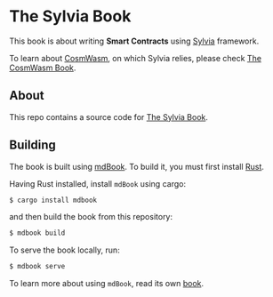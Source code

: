 # The Sylvia Book

This book is about writing **Smart Contracts** using [Sylvia](https://github.com/CosmWasm/sylvia) framework.

To learn about [CosmWasm](https://github.com/CosmWasm),
on which Sylvia relies, please check [The CosmWasm Book](https://book.cosmwasm.com/index.html).

## About

This repo contains a source code for [The Sylvia Book](https://cosmwasm.github.io/sylvia-book/).

## Building

The book is built using [mdBook](https://github.com/rust-lang/mdBook).
To build it, you must first install [Rust](https://www.rust-lang.org/tools/install).

Having Rust installed, install `mdBook` using cargo:

```bash
$ cargo install mdbook
```

and then build the book from this repository:

```bash
$ mdbook build
```

To serve the book locally, run:

```bash
$ mdbook serve
```

To learn more about using `mdBook`, read its own [book](https://rust-lang.github.io/mdBook/index.html).
